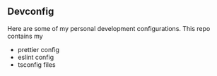 ## Devconfig

Here are some of my personal development configurations.
This repo contains my

- prettier config
- eslint config
- tsconfig files
